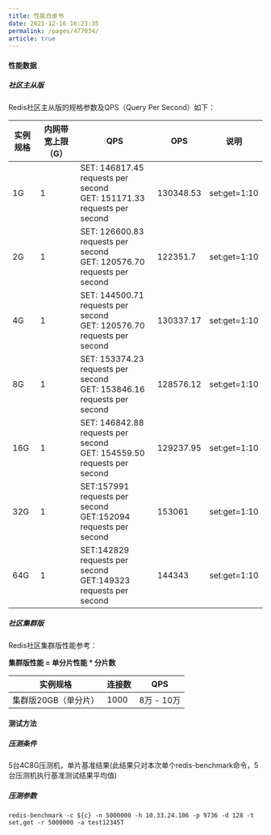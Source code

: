 ```yaml
---
title: 性能白皮书
date: 2021-12-16 16:23:35
permalink: /pages/477034/
article: true
---
```


#### 性能数据

##### 社区主从版

Redis社区主从版的规格参数及QPS（Query Per Second）如下：

| 实例规格 | 内网带宽上限（G） | QPS                                                          | OPS       | 说明         |
| -------- | ----------------- | ------------------------------------------------------------ | --------- | ------------ |
| 1G       | 1                 | SET: 146817.45 requests per second<br />GET: 151171.33 requests per second | 130348.53 | set:get=1:10 |
| 2G       | 1                 | SET: 126600.83 requests per second<br />GET: 120576.70 requests per second | 122351.7  | set:get=1:10 |
| 4G       | 1                 | SET: 144500.71 requests per second<br />GET: 120576.70 requests per second | 130337.17 | set:get=1:10 |
| 8G       | 1                 | SET: 153374.23 requests per second<br />GET: 153846.16 requests per second | 128576.12 | set:get=1:10 |
| 16G      | 1                 | SET: 146842.88 requests per second<br />GET: 154559.50 requests per second | 129237.95 | set:get=1:10 |
| 32G      | 1                 | SET:157991  requests per second<br />GET:152094  requests per second | 153061    | set:get=1:10 |
| 64G      | 1                 | SET:142829  requests per second<br />GET:149323  requests per second | 144343    | set:get=1:10 |

##### 社区集群版

Redis社区集群版性能参考：

**集群版性能 = 单分片性能 * 分片数**

| 实例规格             | 连接数 | QPS        |
| -------------------- | ------ | ---------- |
| 集群版20GB（单分片） | 1000   | 8万 - 10万 |

#### 测试方法

##### 压测条件

5台4C8G压测机，单片基准结果(此结果只对本次单个redis-benchmark命令，5台压测机执行基准测试结果平均值)

##### 压测参数

```
redis-benchmark -c ${c} -n 5000000 -h 10.33.24.106 -p 9736 -d 128 -t set,get -r 5000000 -a test12345T
```

